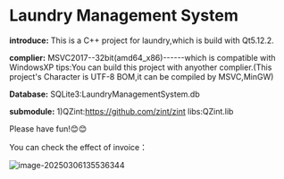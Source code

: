 # Laundry Management System
  **introduce:** This is a C++ project for laundry,which is build with Qt5.12.2.

  **complier:** MSVC2017--32bit(amd64_x86)------which is compatible with WindowsXP
  tips:You can build this project with anyother complier.(This project's Character is UTF-8 BOM,it can be compiled by MSVC,MinGW)

  **Database:** SQLite3:LaundryManagementSystem.db

  **submodule:** 1)QZint:https://github.com/zint/zint
  libs:QZint.lib

  Please have fun!😊😊





You can check the effect of invoice：

![image-20250306135536344](Z:\study-z\C++\QtTest\LaundryManagementSystem\README.assets\image-20250306135536344.png)
